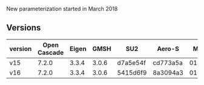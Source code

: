 New parameterization started in March 2018


Versions
---------

version | Open Cascade | Eigen | GMSH |   SU2    |  Aero-S  | MULTIF   |
--------|--------------|-------|------|----------|----------|----------|
v15     |     7.2.0    | 3.3.4 | 3.0.6| d7a5e54f | cd773a5a | 01df2800 |
v16     |     7.2.0    | 3.3.4 | 3.0.6| 5415d6f9 | 8a3094a3 | 01df2800 |



